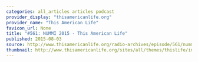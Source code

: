 ```yaml
---
categories: all_articles articles podcast
provider_display: "thisamericanlife.org"
provider_name: "This American Life"
favicon_url: None
title: "#561: NUMMI 2015 - This American Life"
published: 2015-08-03
source: http://www.thisamericanlife.org/radio-archives/episode/561/nummi-2015
thumbnail: http://www.thisamericanlife.org/sites/all/themes/thislife/images/logo-square-1400.jpg
---
```


